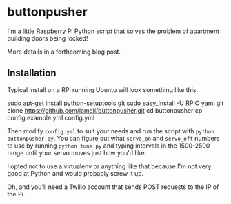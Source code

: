 buttonpusher
============

I'm a little Raspberry Pi Python script that solves the problem of apartment building doors being locked!

More details in a forthcoming blog post.

Installation
------------

Typical install on a RPi running Ubuntu will look something like this.

  sudo apt-get install python-setuptools git
  sudo easy_install -U RPIO yaml
  git clone https://github.com/iameli/buttonpusher.git
  cd buttonpusher
  cp config.example.yml config.yml

Then modify `config.yml` to suit your needs and run the script with `python buttonpusher.py`. You
can figure out what `servo_on` and `servo_off` numbers to use by running `python tune.py` and typing
intervals in the 1500-2500 range until your servo moves just how you'd like.

I opted not to use a virtualenv or anything like that because I'm not very good at Python and would
probably screw it up.

Oh, and you'll need a Twilio account that sends POST requests to the IP of the Pi.
